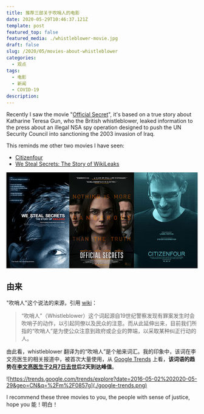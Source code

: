 ```yaml
---
title: 推荐三部关于吹哨人的电影
date: 2020-05-29T10:46:37.121Z
template: post
featured_top: false
featured_media: ./whistleblower-movie.jpg
draft: false
slug: /2020/05/movies-about-whistleblower
categories:
  - 观点
tags:
  - 电影
  - 新闻
  - COVID-19
description:
---
```


Recently I saw the movie "[Official Secret](https://www.imdb.com/title/tt5431890/)", it's based on a true story about Katharine Teresa Gun, who the British whistleblower, leaked information to the press about an illegal NSA spy operation designed to push the UN Security Council into sanctioning the 2003 invasion of Iraq.

This reminds me other two movies I have seen:

<!-- endExcerpt -->

- [Citizenfour](https://www.imdb.com/title/tt4044364/)
- [We Steal Secrets: The Story of WikiLeaks](https://www.imdb.com/title/tt1824254/)

![](./whistleblower-movie.jpg)

## 由来

"吹哨人"这个说法的来源，引用 [wiki](https://zh.wikipedia.org/zh-hans/%E5%90%B9%E5%93%A8%E4%BA%BA)：

> “吹哨人”（Whistleblower）这个词起源自19世纪警察发现有罪案发生时会吹哨子的动作，以引起同僚以及民众的注意。而从此延伸出来，目前我们所指的“吹哨人”是为使公众注意到政府或企业的弊端，以采取某种纠正行动的人。

由此看，whistleblower 翻译为的“吹哨人”是个舶来词汇。我的印象中，该词在李文亮医生的相关报道中，被首次大量使用，从 [Google Trends](https://trends.google.com/trends/explore?date=2016-05-02%202020-05-29&geo=CN&q=%2Fm%2F0857g) 上看，**该词语的趋势在[李文亮医生于2月7日去世](https://www.bbc.com/zhongwen/trad/chinese-news-51403740)后2天到达峰值**。

![https://trends.google.com/trends/explore?date=2016-05-02%202020-05-29&geo=CN&q=%2Fm%2F0857g](./google-trends.png)

I recommend these three movies to you, the people with sense of justice, hope you 能！明白！
